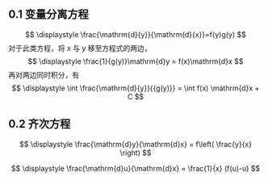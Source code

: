 ## 0.1 变量分离方程


$$
\displaystyle \frac{\mathrm{d}{y}}{\mathrm{d}{x}}=f(y)g(y) 
$$
对于此类方程，将  $\displaystyle x$ 与  $\displaystyle y$ 移至方程式的两边，
$$
\displaystyle \frac{1}{g(y)}\mathrm{d}y = f(x)\mathrm{d}x
$$
再对两边同时积分，有 
$$
\displaystyle \int \frac{\mathrm{d}{y}}{{g(y)}} = \int f(x) \mathrm{d}x + C
$$  

## 0.2 齐次方程


$$
\displaystyle \frac{\mathrm{d}y}{\mathrm{d}x} = f\left( \frac{y}{x} \right) 
$$

$$
\displaystyle \frac{\mathrm{d}u}{\mathrm{d}x} = \frac{1}{x} (f(u)-u)
$$
